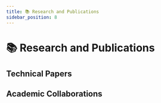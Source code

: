 ```yaml
---
title: 📚 Research and Publications
sidebar_position: 8
---
```


# 📚 Research and Publications

## Technical Papers

## Academic Collaborations
